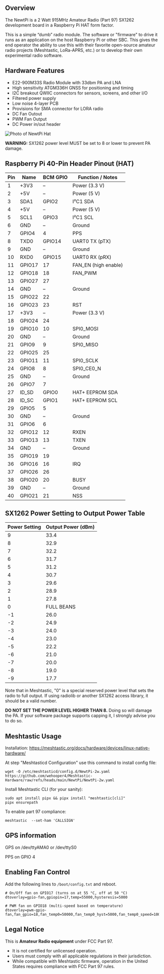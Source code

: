 ## Overview
The NewtPi is a 2 Watt 915MHz Amateur Radio (Part 97) SX1262 development board in a Raspberry Pi HAT form factor.

This is a simple “dumb” radio module. The software or "firmware" to drive it runs as an application on the host Raspberry Pi or other SBC. This gives the end operator the ability to use this with their favorite open-source amateur radio projects (Meshtastic, LoRa-APRS, etc.) or to develop their own experimental radio software.

## Hardware Features
* E22-900M33S Radio Module with 33dbm PA and LNA
* High sensitivity ATGM336H GNSS for positioning and timing
* I2C breakout QWIIC connectors for sensors, screens, and other I/O
* Filtered power supply
* Low noise 4-layer PCB
* Provisions for SMA connector for LORA radio
* DC Fan Outout
* PWM Fan Output
* DC Power in/out header

![Photo of NewtPi Hat](/static/IMG_2806.jpeg)


**WARNING:** SX1262 power level MUST be set to 8 or lower to prevent PA damage.

## Raspberry Pi 40-Pin Header Pinout (HAT)

| Pin | Name         | BCM GPIO | Function / Notes      |
|-----|--------------|----------|-----------------------|
| 1   | +3V3         | –        | Power (3.3 V)          |
| 2   | +5V          | –        | Power (5 V)            |
| 3   | SDA1         | GPIO2    | I²C1 SDA               |
| 4   | +5V          | –        | Power (5 V)            |
| 5   | SCL1         | GPIO3    | I²C1 SCL               |
| 6   | GND          | –        | Ground                 |
| 7   | GPIO4        | 4        | PPS                    |
| 8   | TXD0         | GPIO14   | UART0 TX (pTX)         |
| 9   | GND          | –        | Ground                 |
| 10  | RXD0         | GPIO15   | UART0 RX (pRX)         |
| 11  | GPIO17       | 17       | FAN_EN (high enable)   |
| 12  | GPIO18       | 18       | FAN_PWM                |
| 13  | GPIO27       | 27       |                        |
| 14  | GND          | –        | Ground                 |
| 15  | GPIO22       | 22       |                        |
| 16  | GPIO23       | 23       | RST                    |
| 17  | +3V3         | –        | Power (3.3 V)          |
| 18  | GPIO24       | 24       |                        |
| 19  | GPIO10       | 10       | SPI0_MOSI              |
| 20  | GND          | –        | Ground                 |
| 21  | GPIO9        | 9        | SPI0_MISO              |
| 22  | GPIO25       | 25       |                        |
| 23  | GPIO11       | 11       | SPI0_SCLK              |
| 24  | GPIO8        | 8        | SPI0_CE0_N             |
| 25  | GND          | –        | Ground                 |
| 26  | GPIO7        | 7        |                        |
| 27  | ID_SD        | GPIO0    | HAT+ EEPROM SDA        |
| 28  | ID_SC        | GPIO1    | HAT+ EEPROM SCL        |
| 29  | GPIO5        | 5        |                        |
| 30  | GND          | –        | Ground                 |
| 31  | GPIO6        | 6        |                        |
| 32  | GPIO12       | 12       | RXEN                   |
| 33  | GPIO13       | 13       | TXEN                   |
| 34  | GND          | –        | Ground                 |
| 35  | GPIO19       | 19       |                        |
| 36  | GPIO16       | 16       | IRQ                    |
| 37  | GPIO26       | 26       |                        |
| 38  | GPIO20       | 20       | BUSY                   |
| 39  | GND          | –        | Ground                 |
| 40  | GPIO21       | 21       | NSS                    |

## SX1262 Power Setting to Output Power Table

| Power Setting | Output Power (dBm) |
|---------------|--------------------|
| 9             | 33.4               |
| 8             | 32.9               |
| 7             | 32.2               |
| 6             | 31.7               |
| 5             | 31.2               |
| 4             | 30.7               |
| 3             | 29.6               |
| 2             | 28.9               |
| 1             | 27.8               |
| 0             | FULL BEANS         |
| -1            | 26.0               |
| -2            | 24.9               |
| -3            | 24.0               |
| -4            | 23.0               |
| -5            | 22.2               |
| -6            | 21.0               |
| -7            | 20.0               |
| -8            | 19.0               |
| -9            | 17.7               |

Note that in Meshtastic, "0" is a special reserved power level that sets the radio to full output. If using radiolib or another SX1262 access library, it should be a valid number.

**DO NOT SET THE POWER LEVEL HIGHER THAN 8.** Doing so will damage the PA. If your software package supports capping it, I strongly advise you to do so.

## Meshtastic Usage

Installation: https://meshtastic.org/docs/hardware/devices/linux-native-hardware/

At step "Meshtasticd Configuration" use this command to install config file:
```
wget -O /etc/meshtasticd/config.d/NewtPi-2w.yaml https://github.com/wehooper4/Meshtastic-Hardware/raw/refs/heads/main/NewtPi/NewtPi-2w.yaml
```
Install Meshtastic CLI (for your sanity):
```
sudo apt install pipx && pipx install "meshtastic[cli]"
pipx ensurepath
```

To enable part 97 compliance:
```
meshtastic  --set-ham 'CALLSIGN'
```

## GPS information

GPS on /dev/ttyAMA0 or /dev/ttyS0

PPS on GPIO 4



## Enabling Fan Control

Add the following lines to `/boot/config.txt` and reboot.

```text
# On/Off fan on GPIO17 (turns on at 55 °C, off at 50 °C)
dtoverlay=gpio-fan,gpiopin=17,temp=55000,hysteresis=5000

# PWM fan on GPIO18 (multi-speed based on temperature)
dtoverlay=pwm-gpio-fan,fan_gpio=18,fan_temp0=50000,fan_temp0_hyst=5000,fan_temp0_speed=100,fan_temp1=60000,fan_temp1_speed=180,fan_temp2=70000,fan_temp2_speed=255
```

## Legal Notice
This is **Amateur Radio equipment** under FCC Part 97.
* It is not certified for unlicensed operation.
* Users must comply with all applicable regulations in their jurisdiction.
* While compatible with Meshtastic firmware, operation in the United States requires compliance with FCC Part 97 rules.
